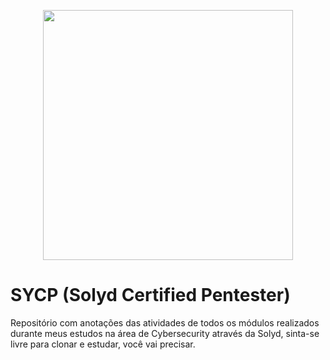 <p align="center">
  <a href="https://ant.design">
    <img width="400" src="/header.avif">
  </a>
</p>

# SYCP (Solyd Certified Pentester)
Repositório com anotações das atividades de todos os módulos realizados durante meus estudos na área de Cybersecurity através da Solyd, sinta-se livre para clonar e estudar, você vai precisar.

